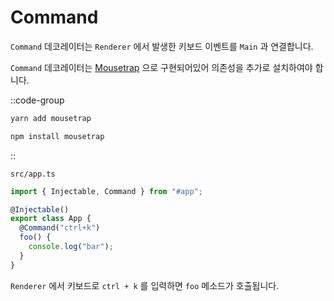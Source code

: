 # Command

`Command` 데코레이터는 `Renderer` 에서 발생한 키보드 이벤트를 `Main` 과 연결합니다.

`Command` 데코레이터는 [Mousetrap](https://github.com/ccampbell/mousetrap) 으로 구현되어있어 의존성을 추가로 설치하여야 합니다.

::code-group
  ```bash [Yarn]
  yarn add mousetrap
  ```
  ```bash [NPM]
  npm install mousetrap
  ```
::

`src/app.ts`
```ts
import { Injectable, Command } from "#app";

@Injectable()
export class App {
  @Command("ctrl+k")
  foo() {
    console.log("bar");
  }
}
```

`Renderer` 에서 키보드로 `ctrl + k` 를 입력하면 `foo` 메소드가 호출됩니다.